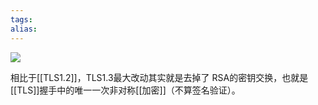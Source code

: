 ```yaml
---
tags: 
alias:
---
```

![](https://s2.51cto.com/images/blog/202207/15112202_62d0dd5ac1cae52955.png?x-oss-process=image/watermark,size_16,text_QDUxQ1RP5Y2a5a6i,color_FFFFFF,t_30,g_se,x_10,y_10,shadow_20,type_ZmFuZ3poZW5naGVpdGk=/format,webp/resize,m_fixed,w_1184)

相比于[[TLS1.2]]，TLS1.3最大改动其实就是去掉了 RSA的密钥交换，也就是[[TLS]]握手中的唯一一次非对称[[加密]]（不算签名验证）。
